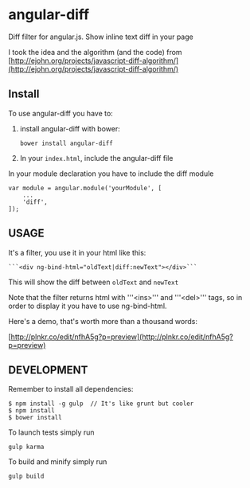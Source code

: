 angular-diff
============

Diff filter for angular.js. Show inline text diff in your page

I took the idea and the algorithm (and the code) from [http://ejohn.org/projects/javascript-diff-algorithm/](http://ejohn.org/projects/javascript-diff-algorithm/)

Install
-------

To use angular-diff you have to:

1. install angular-diff with bower:

    ```bower install angular-diff```

2. In your ```index.html```, include the angular-diff file

    <script src="bower_components/angular-diff/angular-diff.min.js"></script>

In your module declaration you have to include the diff module

    var module = angular.module('yourModule', [
        ...
        'diff',
    ]);

USAGE
-----

It's a filter, you use it in your html like this:

    ```<div ng-bind-html="oldText|diff:newText"></div>```

This will show the diff between ```oldText``` and ```newText```

Note that the filter returns html with '''&lt;ins&gt;''' and '''&lt;del&gt;''' tags, so in order to
display it you have to use ng-bind-html.

Here's a demo, that's worth more than a thousand words:

[http://plnkr.co/edit/nfhA5g?p=preview](http://plnkr.co/edit/nfhA5g?p=preview)


DEVELOPMENT
-----------

Remember to install all dependencies:

    $ npm install -g gulp  // It's like grunt but cooler
    $ npm install
    $ bower install

To launch tests simply run

    gulp karma

To build and minify simply run

    gulp build
